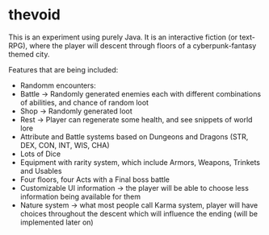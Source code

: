 # thevoid
 This is an experiment using purely Java. It is an interactive fiction (or text-RPG), where the player will descent through floors of a cyberpunk-fantasy themed city.
 
 Features that are being included:
 - Randomm encounters:
  - Battle -> Randomly generated enemies each with different combinations of abilities, and chance of random loot
  - Shop -> Randomly generated loot
  - Rest -> Player can regenerate some health, and see snippets of world lore
 - Attribute and Battle systems based on Dungeons and Dragons (STR, DEX, CON, INT, WIS, CHA)
 - Lots of Dice
 - Equipment with rarity system, which include Armors, Weapons, Trinkets and Usables
 - Four floors, four Acts with a Final boss battle
 - Customizable UI information -> the player will be able to choose less information being available for them
 - Nature system -> what most people call Karma system, player will have choices throughout the descent which will influence the ending (will be implemented later on)
